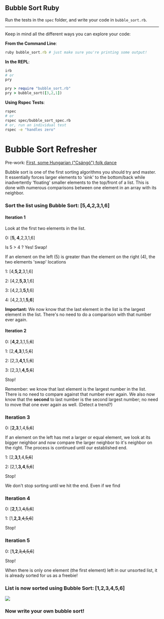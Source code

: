 ## Bubble Sort Ruby
Run the tests in the `spec` folder, and write your code in `bubble_sort.rb`.

----

Keep in mind all the different ways you can explore your code:

**From the Command Line**:  
```ruby
ruby bubble_sort.rb # just make sure you're printing some output!
```

**In the REPL**:  
```ruby
irb
# or
pry
```

```ruby
pry > require "bubble_sort.rb"
pry > bubble_sort([3,2,1])
```

**Using Rspec Tests**:   
```bash
rspec
# or
rspec spec/bubble_sort_spec.rb
# or, run an individual test
rspec -e "handles zero"
```


# Bubble Sort Refresher
Pre-work: [First, some Hungarian ("Csángó") folk dance](https://www.youtube.com/watch?v=lyZQPjUT5B4)

Bubble sort is one of the first sorting algorithms you should try and master.  It essentially forces larger elements to 'sink' to the bottom/back while inadvertently 'floating' smaller elements to the top/front of a list.  This is done with numerous comparisons between one element in an array with its neighbor.  

### Sort the list using Bubble Sort: [5,4,2,3,1,6]

#### Iteration 1
Look at the first two elements in the list.
    
0: [**5, 4**,2,3,1,6]  

Is 5 > 4 ? Yes! Swap!

If an element on the left (5) is greater than the element on the right (4), the two elements 'swap' locations

1: [4,**5,2**,3,1,6]  

2: [4,2,**5,3**,1,6]  

3: [4,2,3,**5,1**,6]  

4: [4,2,3,1,**5,6**]  


**Important:** We now know that the last element in the list is the largest element in the list. There's no need to do a comparison with that number ever again.


#### Iteration 2

0: [**4,2**,3,1,5,~~6~~]

1:  [2,**4,3**,1,5,~~6~~]

2:  [2,3,**4,1**,5,~~6~~]

3:  [2,3,1,**4,5**,~~6~~]

Stop!

Remember: we know that last element is the largest number in the list.  There is no need to compare against that number ever again.  We also now know that the **second** to last number is the second largest number; no need to move that one ever again as well. (Detect a trend?)

### Iteration 3

0: [**2,3**,1,4,~~5,6~~]  

If an element on the left has met a larger or equal element, we look at its bigger neighbor and now compare the larger neighbor to it's neighbor on the right.  The process is continued until our established end.

1: [2,**3,1**,4,~~5,6~~]

2: [2,1,**3,4**,~~5,6~~]

Stop!

We don't stop sorting until we hit the end.  Even if we find 

### Iteration 4

0: [**2,1**,3,~~4,5,6~~]

1: [1,**2,3**,~~4,5,6~~]

Stop!

### Iteration 5
0: [**1,2**,~~3,4,5,6~~]

Stop!

When there is only one element (the first element) left in our unsorted list, it is already sorted for us as a freebie!

### List is now sorted using Bubble Sort: [1,2,3,4,5,6]

![](https://media.giphy.com/media/3o7TKzJ47tuagHPyZq/source.gif)

### Now write your own bubble sort!
